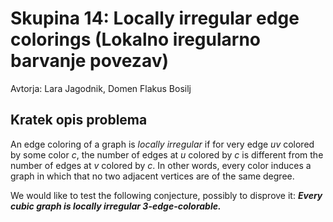 # Skupina 14: Locally irregular edge colorings (Lokalno iregularno barvanje povezav)
Avtorja: Lara Jagodnik, Domen Flakus Bosilj

## Kratek opis problema

An edge coloring of a graph is *locally irregular* if for very edge *uv* colored by some color *c*, the number of edges at *u* colored by *c* is different from the number of edges at *v* colored by *c*. In other words, every color induces a graph in which that no two adjacent vertices are of the same degree.

We would like to test the following conjecture, possibly to disprove it:
    ***Every cubic graph is locally irregular 3-edge-colorable.***
